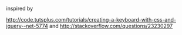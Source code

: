 inspired by

http://code.tutsplus.com/tutorials/creating-a-keyboard-with-css-and-jquery--net-5774
and http://stackoverflow.com/questions/23230297